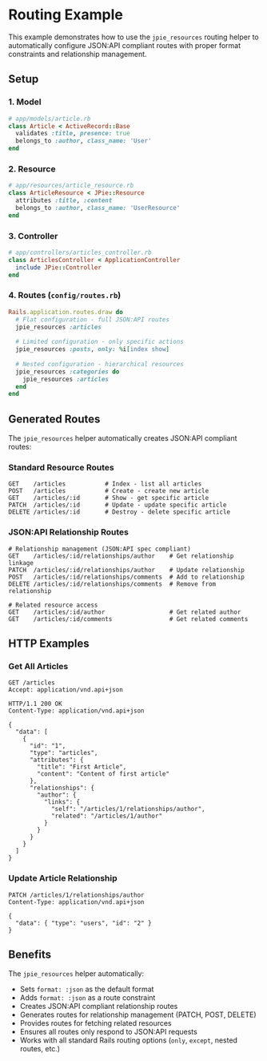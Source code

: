 # Routing Example

This example demonstrates how to use the `jpie_resources` routing helper to automatically configure JSON:API compliant routes with proper format constraints and relationship management.

## Setup

### 1. Model
```ruby
# app/models/article.rb
class Article < ActiveRecord::Base
  validates :title, presence: true
  belongs_to :author, class_name: 'User'
end
```

### 2. Resource
```ruby
# app/resources/article_resource.rb
class ArticleResource < JPie::Resource
  attributes :title, :content
  belongs_to :author, class_name: 'UserResource'
end
```

### 3. Controller
```ruby
# app/controllers/articles_controller.rb
class ArticlesController < ApplicationController
  include JPie::Controller
end
```

### 4. Routes (`config/routes.rb`)
```ruby
Rails.application.routes.draw do
  # Flat configuration - full JSON:API routes
  jpie_resources :articles
  
  # Limited configuration - only specific actions
  jpie_resources :posts, only: %i[index show]
  
  # Nested configuration - hierarchical resources
  jpie_resources :categories do
    jpie_resources :articles
  end
end
```

## Generated Routes

The `jpie_resources` helper automatically creates JSON:API compliant routes:

### Standard Resource Routes
```http
GET    /articles           # Index - list all articles
POST   /articles           # Create - create new article  
GET    /articles/:id       # Show - get specific article
PATCH  /articles/:id       # Update - update specific article
DELETE /articles/:id       # Destroy - delete specific article
```

### JSON:API Relationship Routes
```http
# Relationship management (JSON:API spec compliant)
GET    /articles/:id/relationships/author    # Get relationship linkage
PATCH  /articles/:id/relationships/author    # Update relationship
POST   /articles/:id/relationships/comments  # Add to relationship
DELETE /articles/:id/relationships/comments  # Remove from relationship

# Related resource access
GET    /articles/:id/author                  # Get related author
GET    /articles/:id/comments                # Get related comments
```

## HTTP Examples

### Get All Articles
```http
GET /articles
Accept: application/vnd.api+json

HTTP/1.1 200 OK
Content-Type: application/vnd.api+json

{
  "data": [
    {
      "id": "1",
      "type": "articles",
      "attributes": {
        "title": "First Article",
        "content": "Content of first article"
      },
      "relationships": {
        "author": {
          "links": {
            "self": "/articles/1/relationships/author",
            "related": "/articles/1/author"
          }
        }
      }
    }
  ]
}
```

### Update Article Relationship
```http
PATCH /articles/1/relationships/author
Content-Type: application/vnd.api+json

{
  "data": { "type": "users", "id": "2" }
}
```

## Benefits

The `jpie_resources` helper automatically:
- Sets `format: :json` as the default format
- Adds `format: :json` as a route constraint
- Creates JSON:API compliant relationship routes
- Generates routes for relationship management (PATCH, POST, DELETE)
- Provides routes for fetching related resources
- Ensures all routes only respond to JSON:API requests
- Works with all standard Rails routing options (`only`, `except`, nested routes, etc.) 
